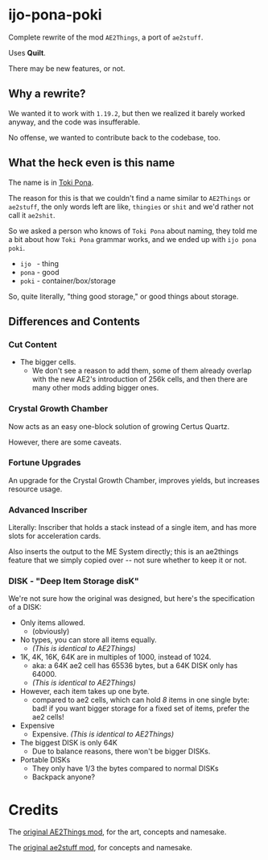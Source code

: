 # ijo-pona-poki 

Complete rewrite of the mod `AE2Things`, a port of `ae2stuff`.

Uses **Quilt**.

There may be new features, or not.

## Why a rewrite?

We wanted it to work with `1.19.2`, but then we realized it barely worked anyway, and the code was insufferable.

No offense, we wanted to contribute back to the codebase, too.

## What the heck even is this name

The name is in [Toki Pona](https://tokipona.org/).

The reason for this is that we couldn't find a name similar to `AE2Things` or `ae2stuff`, the only words left are like, `thingies` or `shit` and we'd rather not call it `ae2shit`.

So we asked a person who knows of `Toki Pona` about naming, they told me a bit about how `Toki Pona` grammar works, and we ended up with `ijo pona poki`.

- `ijo ` - thing
- `pona` - good
- `poki` - container/box/storage

So, quite literally, "thing good storage," or good things about storage.

## Differences and Contents

### Cut Content

- The bigger cells.
    * We don't see a reason to add them,
      some of them already overlap with the new AE2's introduction of 256k cells,
      and then there are many other mods adding bigger ones. 

### Crystal Growth Chamber

Now acts as an easy one-block solution of growing Certus Quartz.

However, there are some caveats.

### Fortune Upgrades

An upgrade for the Crystal Growth Chamber, improves yields, but increases resource usage.

### Advanced Inscriber

Literally: Inscriber that holds a stack instead of a single item, and has more slots for acceleration cards.

Also inserts the output to the ME System directly; this is an ae2things feature that we simply copied over -- not sure whether to keep it or not.

### DISK - "Deep Item Storage disK"

We're not sure how the original was designed, but here's the specification of a DISK:

- Only items allowed.
    * (obviously)
- No types, you can store all items equally.
    * *(This is identical to AE2Things)*
- 1K, 4K, 16K, 64K are in multiples of 1000, instead of 1024.
    * aka: a 64K ae2 cell has 65536 bytes, but a 64K DISK only has 64000.
    * *(This is identical to AE2Things)*
- However, each item takes up one byte.
    * compared to ae2 cells, which can hold *8* items in one single byte: bad!
      if you want bigger storage for a fixed set of items, prefer the ae2 cells!
- Expensive
    * Expensive. *(This is identical to AE2Things)*
- The biggest DISK is only 64K
    * Due to balance reasons, there won't be bigger DISKs.
- Portable DISKs
    * They only have 1/3 the bytes compared to normal DISKs
    * Backpack anyone?

# Credits

The [original AE2Things mod](https://github.com/ProjectET/AE2Things), for the art, concepts and namesake.

The [original ae2stuff mod](https://github.com/bdew-minecraft/ae2stuff), for concepts and namesake.

